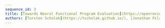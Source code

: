 ```yaml
---
sequence_id: 3
title: [Towards Neural Functional Program Evaluation](https://openreview.net/forum?id=pFy0jbqiCDY)
authors: [Torsten Scholak](https://tscholak.github.io/), [Jonathan Pilault](https://scholar.google.com/citations?user=PNFW8HwAAAAJ), [Joey Velez-Ginorio](https://www.seas.upenn.edu/~joeyv/)
---
```

